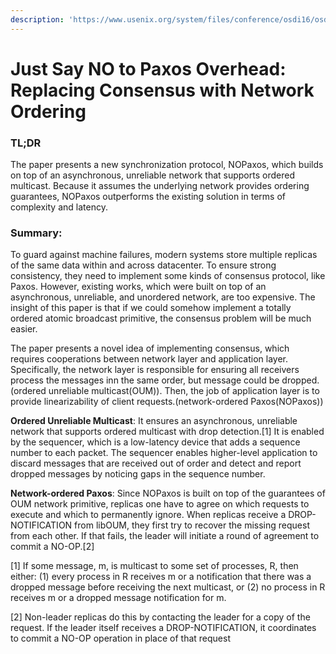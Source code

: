 ```yaml
---
description: 'https://www.usenix.org/system/files/conference/osdi16/osdi16-li.pdf'
---
```


# Just Say NO to Paxos Overhead: Replacing Consensus with Network Ordering

### TL;DR 

The paper presents a new synchronization protocol, NOPaxos, which builds on top of an asynchronous, unreliable network that supports ordered multicast. Because it assumes the underlying network provides ordering guarantees, NOPaxos outperforms the existing solution in terms of complexity and latency.

### Summary:

To guard against machine failures, modern systems store multiple replicas of the same data within and across datacenter. To ensure strong consistency, they need to implement some kinds of consensus protocol, like Paxos. However, existing works, which were built on top of an asynchronous, unreliable, and unordered network, are too expensive. The insight of this paper is that if we could somehow implement a totally ordered atomic broadcast primitive, the consensus problem will be much easier.

The paper presents a novel idea of implementing consensus, which requires cooperations between network layer and application layer. Specifically, the network layer is responsible for ensuring all receivers process the messages inn the same order, but message could be dropped.\(ordered unreliable multicast\(OUM\)\). Then, the job of application layer is to provide linearizability of client requests.\(network-ordered Paxos\(NOPaxos\)\)

**Ordered Unreliable Multicast**: It ensures an asynchronous, unreliable network that supports ordered multicast with drop detection.\[1\] It is enabled by the sequencer, which is a low-latency device that adds a sequence number to each packet. The sequencer enables higher-level application to discard messages that are received out of order and detect and report dropped messages by noticing gaps in the sequence number.

**Network-ordered Paxos**: Since NOPaxos is built on top of the guarantees of OUM network primitive, replicas one have to agree on which requests to execute and which to permanently ignore. When replicas receive a DROP-NOTIFICATION from libOUM, they first try to recover the missing request from each other. If that fails, the leader will initiate a round of agreement to commit a NO-OP.\[2\]

\[1\] If some message, m, is multicast to some set of processes, R, then either: \(1\) every process in R receives m or a notification that there was a dropped message before receiving the next multicast, or \(2\) no process in R receives m or a dropped message notification for m. 

\[2\] Non-leader replicas do this by contacting the leader for a copy of the request. If the leader itself receives a DROP-NOTIFICATION, it coordinates to commit a NO-OP operation in place of that request

